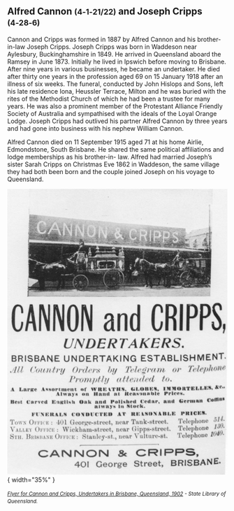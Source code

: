 ## Alfred Cannon <small>(4‑1‑21/22)</small> and Joseph Cripps <small>(4‑28‑6)</small>

Cannon and Cripps was formed in 1887 by Alfred Cannon and his brother-in-law Joseph Cripps. Joseph Cripps was born in Waddeson near Aylesbury, Buckinghamshire in 1849. He arrived in Queensland aboard the Ramsey in June 1873. Initially he lived in Ipswich before moving to Brisbane. After nine years in various businesses, he became an undertaker. He died after thirty one years in the profession aged 69 on 15 January 1918 after an illness of six weeks. The funeral, conducted by John Hislops and Sons, left his late residence Iona, Heussler Terrace, Milton and he was buried with the rites of the Methodist Church of which he had been a trustee for many years. He was also a prominent member of the Protestant Alliance Friendly Society of Australia and sympathised with the ideals of the Loyal Orange Lodge. Joseph Cripps had outlived his partner Alfred Cannon by three years and had gone into business with his nephew William Cannon.

Alfred Cannon died on 11 September 1915 aged 71 at his home Airlie, Edmondstone, South Brisbane. He shared the same political affiliations and lodge memberships as his brother-in- law. Alfred had married Joseph’s sister Sarah Cripps on Christmas Eve 1862 in Waddeson, the same village they had both been born and the couple joined Joseph on his voyage to Queensland.


![](../assets/cannon-and-cripps-flyer.jpg){ width="35%" } 

*<small>[Flyer for Cannon and Cripps, Undertakers in Brisbane, Queensland, 1902](http://onesearch.slq.qld.gov.au/permalink/f/1upgmng/slq_alma21218761440002061) - State Library of Queensland. </small>*
